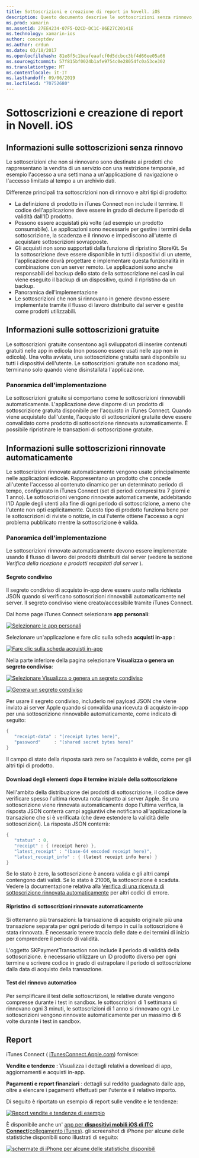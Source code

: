 ```yaml
---
title: Sottoscrizioni e creazione di report in Novell. iOS
description: Questo documento descrive le sottoscrizioni senza rinnovo, le sottoscrizioni gratuite, le sottoscrizioni rinnovate automaticamente e l'uso di iTunes Connect per creare report su questi elementi.
ms.prod: xamarin
ms.assetid: 27EE4234-07F5-D2CD-DC1C-86E27C20141E
ms.technology: xamarin-ios
author: conceptdev
ms.author: crdun
ms.date: 03/18/2017
ms.openlocfilehash: 81e8f5c1beafeaafcf0d5dcbcc3bf4d66ee05a66
ms.sourcegitcommit: 57f815bf0024b1afe9754c0e28054fc0a53ce302
ms.translationtype: MT
ms.contentlocale: it-IT
ms.lasthandoff: 09/06/2019
ms.locfileid: "70752680"
---
```

# <a name="subscriptions-and-reporting-in-xamarinios"></a>Sottoscrizioni e creazione di report in Novell. iOS

## <a name="about-non-renewing-subscriptions"></a>Informazioni sulle sottoscrizioni senza rinnovo

Le sottoscrizioni che non si rinnovano sono destinate ai prodotti che rappresentano la vendita di un servizio con una restrizione temporale, ad esempio l'accesso a una settimana a un'applicazione di navigazione o l'accesso limitato al tempo a un archivio dati.   
   
Differenze principali tra sottoscrizioni non di rinnovo e altri tipi di prodotto:

- La definizione di prodotto in iTunes Connect non include il termine. Il codice dell'applicazione deve essere in grado di dedurre il periodo di validità dall'ID prodotto. 
- Possono essere acquistati più volte (ad esempio un prodotto consumabile). Le applicazioni sono necessarie per gestire i termini della sottoscrizione, la scadenza e il rinnovo e impediscono all'utente di acquistare sottoscrizioni sovrapposte. 
- Gli acquisti non sono supportati dalla funzione di ripristino StoreKit. Se la sottoscrizione deve essere disponibile in tutti i dispositivi di un utente, l'applicazione dovrà progettare e implementare questa funzionalità in combinazione con un server remoto. Le applicazioni sono anche responsabili del backup dello stato della sottoscrizione nei casi in cui viene eseguito il backup di un dispositivo, quindi il ripristino da un backup. 
- Panoramica dell'implementazione
- Le sottoscrizioni che non si rinnovano in genere devono essere implementate tramite il flusso di lavoro distribuito dal server e gestite come prodotti utilizzabili. 

## <a name="about-free-subscriptions"></a>Informazioni sulle sottoscrizioni gratuite

Le sottoscrizioni gratuite consentono agli sviluppatori di inserire contenuti gratuiti nelle app in edicola (non possono essere usati nelle app non in edicola). Una volta avviata, una sottoscrizione gratuita sarà disponibile su tutti i dispositivi dell'utente. Le sottoscrizioni gratuite non scadono mai; terminano solo quando viene disinstallata l'applicazione.

### <a name="implementation-overview"></a>Panoramica dell'implementazione

Le sottoscrizioni gratuite si comportano come le sottoscrizioni rinnovabili automaticamente. L'applicazione deve disporre di un prodotto di sottoscrizione gratuita disponibile per l'acquisto in iTunes Connect. Quando viene acquistato dall'utente, l'acquisto di sottoscrizioni gratuite deve essere convalidato come prodotto di sottoscrizione rinnovata automaticamente. È possibile ripristinare le transazioni di sottoscrizione gratuite.

## <a name="about-auto-renewable-subscriptions"></a>Informazioni sulle sottoscrizioni rinnovate automaticamente

Le sottoscrizioni rinnovate automaticamente vengono usate principalmente nelle applicazioni edicole. Rappresentano un prodotto che concede all'utente l'accesso al contenuto dinamico per un determinato periodo di tempo, configurato in iTunes Connect (set di periodi compresi tra 7 giorni e 1 anno). Le sottoscrizioni vengono rinnovate automaticamente, addebitando l'ID Apple degli utenti alla fine di ogni periodo di sottoscrizione, a meno che l'utente non opti esplicitamente. Questo tipo di prodotto funziona bene per le sottoscrizioni di riviste o notizie, in cui l'utente ottiene l'accesso a ogni problema pubblicato mentre la sottoscrizione è valida.

### <a name="implementation-overview"></a>Panoramica dell'implementazione

Le sottoscrizioni rinnovate automaticamente devono essere implementate usando il flusso di lavoro dei prodotti distribuiti dal server (vedere la sezione *Verifica della ricezione e prodotti recapitati dal server* ).

#### <a name="shared-secret"></a>Segreto condiviso

Il segreto condiviso di acquisto in-app deve essere usato nella richiesta JSON quando si verificano sottoscrizioni rinnovabili automaticamente nel server. Il segreto condiviso viene creato/accessibile tramite iTunes Connect.

Dal home page iTunes Connect selezionare **app personali**:   
   
 [![](subscriptions-and-reporting-images/image2.png "Selezionare le app personali")](subscriptions-and-reporting-images/image2.png#lightbox)  

Selezionare un'applicazione e fare clic sulla scheda **acquisti in-app** :

[![](subscriptions-and-reporting-images/image6.png "Fare clic sulla scheda acquisti in-app")](subscriptions-and-reporting-images/image6.png#lightbox)

Nella parte inferiore della pagina selezionare **Visualizza o genera un segreto condiviso**:
   
 [![](subscriptions-and-reporting-images/image40.png "Selezionare Visualizza o genera un segreto condiviso")](subscriptions-and-reporting-images/image40.png#lightbox)

 [![](subscriptions-and-reporting-images/image41.png "Genera un segreto condiviso")](subscriptions-and-reporting-images/image41.png#lightbox)   

Per usare il segreto condiviso, includerlo nel payload JSON che viene inviato ai server Apple quando si convalida una ricevuta di acquisto in-app per una sottoscrizione rinnovabile automaticamente, come indicato di seguito:

```csharp
{
   "receipt-data" : "(receipt bytes here)",
   "password"     : "(shared secret bytes here)"
}
```

Il campo di stato della risposta sarà zero se l'acquisto è valido, come per gli altri tipi di prodotto.

#### <a name="downloading-items-after-the-initial-subscription-term"></a>Download degli elementi dopo il termine iniziale della sottoscrizione

Nell'ambito della distribuzione dei prodotti di sottoscrizione, il codice deve verificare spesso l'ultima ricevuta nota rispetto ai server Apple. Se una sottoscrizione viene rinnovata automaticamente dopo l'ultima verifica, la risposta JSON conterrà campi aggiuntivi che notificano all'applicazione la transazione che si è verificata (che deve estendere la validità delle sottoscrizioni). La risposta JSON conterrà:

```csharp
{
   "status" : 0,
   "receipt" : { (receipt here) },
   "latest_receipt" : "(base-64 encoded receipt here)",
   "latest_receipt_info" : { (latest receipt info here) }
}
```

Se lo stato è zero, la sottoscrizione è ancora valida e gli altri campi contengono dati validi. Se lo stato è 21006, la sottoscrizione è scaduta. Vedere la documentazione relativa alla [Verifica di una ricevuta di sottoscrizione rinnovata automaticamente](https://developer.apple.com/library/ios/releasenotes/General/ValidateAppStoreReceipt/Chapters/ValidateRemotely.html) per altri codici di errore.

#### <a name="restoring-auto-renewable-subscriptions"></a>Ripristino di sottoscrizioni rinnovate automaticamente

Si otterranno più transazioni: la transazione di acquisto originale più una transazione separata per ogni periodo di tempo in cui la sottoscrizione è stata rinnovata. È necessario tenere traccia delle date e dei termini di inizio per comprendere il periodo di validità.   

L'oggetto SKPaymentTransaction non include il periodo di validità della sottoscrizione. è necessario utilizzare un ID prodotto diverso per ogni termine e scrivere codice in grado di estrapolare il periodo di sottoscrizione dalla data di acquisto della transazione.

#### <a name="testing-auto-renewal"></a>Test del rinnovo automatico

Per semplificare il test delle sottoscrizioni, le relative durate vengono compresse durante i test in sandbox. le sottoscrizioni di 1 settimana si rinnovano ogni 3 minuti, le sottoscrizioni di 1 anno si rinnovano ogni Le sottoscrizioni vengono rinnovate automaticamente per un massimo di 6 volte durante i test in sandbox.

## <a name="reporting"></a>Report

iTunes Connect ( [iTunesConnect.Apple.com](http://itunesconnect.apple.com)) fornisce:   
   
 **Vendite e tendenze** : Visualizza i dettagli relativi a download di app, aggiornamenti e acquisti in-app.   
   
 **Pagamenti e report finanziari** : dettagli sul reddito guadagnato dalle app, oltre a elencare i pagamenti effettuati per l'utente e il relativo importo.

Di seguito è riportato un esempio di report sulle vendite e le tendenze:   

 [![](subscriptions-and-reporting-images/image42.png "Report vendite e tendenze di esempio")](subscriptions-and-reporting-images/image42.png#lightbox)   
   
 È disponibile anche un' [app per **dispositivi mobili iOS di ITC Connect**(collegamento iTunes)](http://itunes.apple.com/us/app/itunes-connect-mobile/id376771144?mt=8).
gli screenshot di iPhone per alcune delle statistiche disponibili sono illustrati di seguito:   
   
 [![](subscriptions-and-reporting-images/image43.png "schermate di iPhone per alcune delle statistiche disponibili")](subscriptions-and-reporting-images/image43.png#lightbox)
